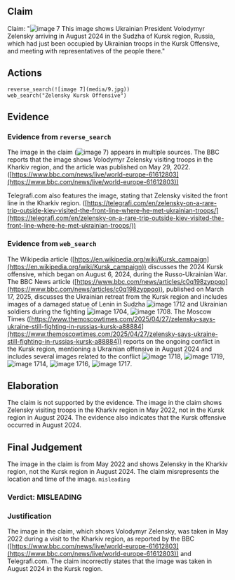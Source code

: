 ## Claim
Claim: "![image 7](media/9.jpg) This image shows Ukrainian President Volodymyr Zelensky arriving in August 2024 in the Sudzha of Kursk region, Russia, which had just been occupied by Ukrainian troops in the Kursk Offensive, and meeting with representatives of the people there."

## Actions
```
reverse_search(![image 7](media/9.jpg))
web_search("Zelensky Kursk Offensive")
```

## Evidence
### Evidence from `reverse_search`
The image in the claim (![image 7](media/9.jpg)) appears in multiple sources. The BBC reports that the image shows Volodymyr Zelensky visiting troops in the Kharkiv region, and the article was published on May 29, 2022. ([https://www.bbc.com/news/live/world-europe-61612803](https://www.bbc.com/news/live/world-europe-61612803))

Telegrafi.com also features the image, stating that Zelensky visited the front line in the Kharkiv region. ([https://telegrafi.com/en/zelensky-on-a-rare-trip-outside-kiev-visited-the-front-line-where-he-met-ukrainian-troops/](https://telegrafi.com/en/zelensky-on-a-rare-trip-outside-kiev-visited-the-front-line-where-he-met-ukrainian-troops/))


### Evidence from `web_search`
The Wikipedia article ([https://en.wikipedia.org/wiki/Kursk_campaign](https://en.wikipedia.org/wiki/Kursk_campaign)) discusses the 2024 Kursk offensive, which began on August 6, 2024, during the Russo-Ukrainian War. The BBC News article ([https://www.bbc.com/news/articles/c0q198zyppqo](https://www.bbc.com/news/articles/c0q198zyppqo)), published on March 17, 2025, discusses the Ukrainian retreat from the Kursk region and includes images of a damaged statue of Lenin in Sudzha ![image 1712](media/2025-08-07_19-02-1754593355-684754.jpg) and Ukrainian soldiers during the fighting ![image 1704](media/2025-08-07_19-02-1754593353-435778.jpg), ![image 1708](media/2025-08-07_19-02-1754593354-839716.jpg). The Moscow Times ([https://www.themoscowtimes.com/2025/04/27/zelensky-says-ukraine-still-fighting-in-russias-kursk-a88884](https://www.themoscowtimes.com/2025/04/27/zelensky-says-ukraine-still-fighting-in-russias-kursk-a88884)) reports on the ongoing conflict in the Kursk region, mentioning a Ukrainian offensive in August 2024 and includes several images related to the conflict ![image 1718](media/2025-08-07_19-02-1754593359-900907.jpg), ![image 1719](media/2025-08-07_19-02-1754593360-202793.jpg), ![image 1714](media/2025-08-07_19-02-1754593357-856303.jpg), ![image 1716](media/2025-08-07_19-02-1754593359-275041.jpg), ![image 1717](media/2025-08-07_19-02-1754593359-579608.jpg).


## Elaboration
The claim is not supported by the evidence. The image in the claim shows Zelensky visiting troops in the Kharkiv region in May 2022, not in the Kursk region in August 2024. The evidence also indicates that the Kursk offensive occurred in August 2024.


## Final Judgement
The image in the claim is from May 2022 and shows Zelensky in the Kharkiv region, not the Kursk region in August 2024. The claim misrepresents the location and time of the image. `misleading`

### Verdict: MISLEADING

### Justification
The image in the claim, which shows Volodymyr Zelensky, was taken in May 2022 during a visit to the Kharkiv region, as reported by the BBC ([https://www.bbc.com/news/live/world-europe-61612803](https://www.bbc.com/news/live/world-europe-61612803)) and Telegrafi.com. The claim incorrectly states that the image was taken in August 2024 in the Kursk region.
